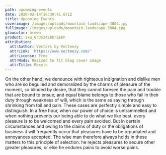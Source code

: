 ```yaml
---
path: upcoming-events
date: 2020-02-14T16:30:41.871Z
title: Upcoming Events
coverimage: /images/uploads/mountain-landscape-3004.jpg
fullimage: /images/uploads/mountain-landscape-3004.jpg
glowcolor: brown
product: sku_Gr3s24Ebbr2EkP
attribution:
  attrAuthor: Vectors by Vecteezy
  attrLink: 'https://www.vecteezy.com/'    
  attrLicense: Free   
  attrMods: Resized to fit blog cover image
  attrTitle: Pexels
---
```

<!--StartFragment-->

On the other hand, we denounce with righteous indignation and dislike men who are so beguiled and demoralized by the charms of pleasure of the moment, so blinded by desire, that they cannot foresee the pain and trouble that are bound to ensue; and equal blame belongs to those who fail in their duty through weakness of will, which is the same as saying through shrinking from toil and pain. These cases are perfectly simple and easy to distinguish. In a free hour, when our power of choice is untrammelled and when nothing prevents our being able to do what we like best, every pleasure is to be welcomed and every pain avoided. But in certain circumstances and owing to the claims of duty or the obligations of business it will frequently occur that pleasures have to be repudiated and annoyances accepted. The wise man therefore always holds in these matters to this principle of selection: he rejects pleasures to secure other greater pleasures, or else he endures pains to avoid worse pains.

<!--EndFragment-->
